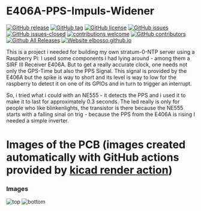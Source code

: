 # E406A-PPS-Impuls-Widener

<!---
[![start with why](https://img.shields.io/badge/start%20with-why%3F-brightgreen.svg?style=flat)](http://www.ted.com/talks/simon_sinek_how_great_leaders_inspire_action)
--->
[![GitHub release](https://img.shields.io/github/release/elbosso/E406A-PPS-Impuls-Widener/all.svg?maxAge=1)](https://GitHub.com/elbosso/E406A-PPS-Impuls-Widener/releases/)
[![GitHub tag](https://img.shields.io/github/tag/elbosso/E406A-PPS-Impuls-Widener.svg)](https://GitHub.com/elbosso/E406A-PPS-Impuls-Widener/tags/)
[![GitHub license](https://img.shields.io/github/license/elbosso/E406A-PPS-Impuls-Widener.svg)](https://github.com/elbosso/E406A-PPS-Impuls-Widener/blob/master/LICENSE)
[![GitHub issues](https://img.shields.io/github/issues/elbosso/E406A-PPS-Impuls-Widener.svg)](https://GitHub.com/elbosso/E406A-PPS-Impuls-Widener/issues/)
[![GitHub issues-closed](https://img.shields.io/github/issues-closed/elbosso/E406A-PPS-Impuls-Widener.svg)](https://GitHub.com/elbosso/E406A-PPS-Impuls-Widener/issues?q=is%3Aissue+is%3Aclosed)
[![contributions welcome](https://img.shields.io/badge/contributions-welcome-brightgreen.svg?style=flat)](https://github.com/elbosso/E406A-PPS-Impuls-Widener/issues)
[![GitHub contributors](https://img.shields.io/github/contributors/elbosso/E406A-PPS-Impuls-Widener.svg)](https://GitHub.com/elbosso/E406A-PPS-Impuls-Widener/graphs/contributors/)
[![Github All Releases](https://img.shields.io/github/downloads/elbosso/E406A-PPS-Impuls-Widener/total.svg)](https://github.com/elbosso/E406A-PPS-Impuls-Widener)
[![Website elbosso.github.io](https://img.shields.io/website-up-down-green-red/https/elbosso.github.io.svg)](https://elbosso.github.io/)

This is a project i needed for building my own stratum-0-NTP server using a Raspberry Pi: I used some components i had lying around - among them a SIRF III Receiver E406A. But to get a really accurate clock, one needs not only the GPS-Time but also the PPS Signal. This signal is provided by the E406A but the spike is way to short and its level is way to low for the raspberry to detect it on one of its GPIOs and in turn to trigger an interrupt.

So, i tried what i could with an NE555 - it detects the PPS and i used it to make it to last for approximately 0.3 seconds. The led really is only for people who like blinkenlights, the transistor is there because the NE555 starts with a falling sinal on trig - because the PPS from the E406A is rising I needed a simple inverter.

# Images of the PCB (images created automatically with GitHub actions provided by [kicad render action](https://github.com/linalinn/kicad-render?tab=readme-ov-file))

### Images
![top](https://elbosso.github.io/E406A-PPS-Impuls-Widener/top.png)
![bottom](https://elbosso.github.io/E406A-PPS-Impuls-Widener/bottom.png)
